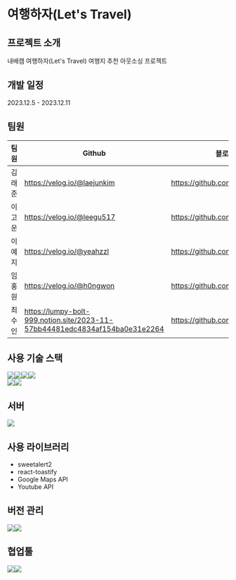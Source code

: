 # 여행하자(Let's Travel)

## <b>프로젝트 소개</b>
내배캠 여행하자(Let's Travel) 여행지 추천 아웃소싱 프로젝트

## <b>개발 일정</b>
2023.12.5 - 2023.12.11

## <b>팀원</b>

| 팀원  | Github | 블로그 |  
|-------|--------|-----|
| 김래준 | https://velog.io/@laejunkim| https://github.com/Laejun-Kim     |
| 이고운 | https://velog.io/@leegu517| https://github.com/gounlee0517     |
| 이예지 | https://velog.io/@yeahzzl| https://github.com/Yeahzzl     |
| 임홍원 | https://velog.io/@h0ngwon| https://github.com/h0ngwon     |
| 최수인 | https://lumpy-bolt-999.notion.site/2023-11-57bb44481edc4834af154ba0e31e2264| https://github.com/Choi-Suin|

## <b>사용 기술 스택</b>
<img src="https://img.shields.io/badge/HTML5-E34F26?style=for-the-badge&logo=html5&logoColor=white"><img src="https://img.shields.io/badge/CSS3-1572B6?style=for-the-badge&logo=css3&logoColor=white"><img src="https://img.shields.io/badge/JavaScript-323330?style=for-the-badge&logo=javascript&logoColor=F7DF1E"><img src="https://img.shields.io/badge/React-20232A?style=for-the-badge&logo=react&logoColor=61DAFB"><br/>
<img src="https://img.shields.io/badge/Redux-593D88?style=for-the-badge&logo=redux&logoColor=white"><img src="https://img.shields.io/badge/React_Query-FF4154?style=for-the-badge&logo=React_Query&logoColor=white">

## 서버
 <img src="https://img.shields.io/badge/firebase-ffca28?style=for-the-badge&logo=firebase&logoColor=black">

## 사용 라이브러리
* sweetalert2
* react-toastify
* Google Maps API
* Youtube API

## <b>버전 관리</b>
<img src="https://img.shields.io/badge/GitHub-100000?style=for-the-badge&logo=github&logoColor=white"><img src="https://img.shields.io/badge/GIT-E44C30?style=for-the-badge&logo=git&logoColor=white">

## 협업툴
<img src="https://img.shields.io/badge/Figma-F24E1E?style=for-the-badge&logo=figma&logoColor=white"><img src="https://img.shields.io/badge/Slack-4A154B?style=for-the-badge&logo=slack&logoColor=white">
